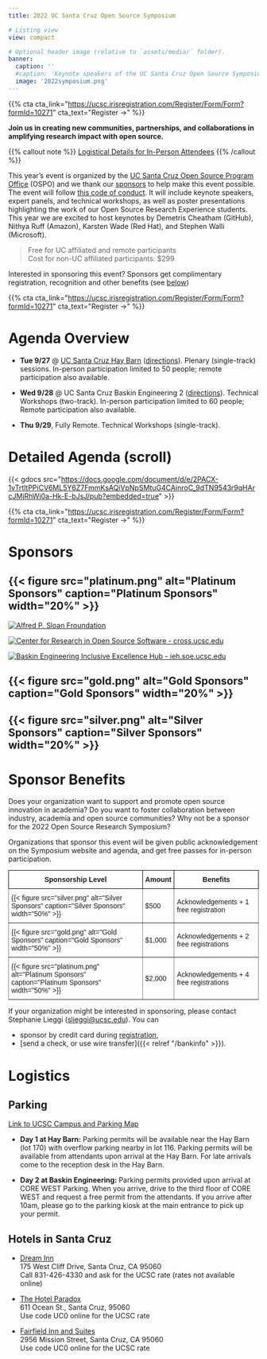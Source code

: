 ```yaml
---
title: 2022 UC Santa Cruz Open Source Symposium

# Listing view
view: compact

# Optional header image (relative to `assets/media/` folder).
banner:
  caption: ''
  #caption: 'Keynote speakers of the UC Santa Cruz Open Source Symposium on September 27-29 at UC Santa Cruz feature keynote speakers Demetris White Cheatham, Senior Director, diversity, Inclusion & Belonging Strategy, GitHub, Stephen Walli, Principal Program Manager, Azure Office of CTO, Microsoft, Karsten Wade, Principal Community Architect, Red Hat, Nithya Ruff, Head, Open Source Program Office, Amazon, Chair, Linux Foundation Board of Directors'
  image: '2022symposium.png'
---
```


{{% cta cta_link="https://ucsc.irisregistration.com/Register/Form/Form?formId=10271" cta_text="Register →" %}}

**Join us in creating new communities, partnerships, and collaborations in amplifying research impact with open source.**

{{% callout note %}}
[Logistical Details for In-Person Attendees](#logistics)
{{% /callout %}}

This year’s event is organized by the [UC Santa Cruz Open Source Program Office](https://ospo.ucsc.edu/) (OSPO) and we thank our [sponsors](#sponsors) to help make this event possible. The event will follow [this code of conduct](https://docs.google.com/document/d/e/2PACX-1vQMA4vVjqQYmAvSRpjOemfBJUb-1NsBThQSvJOrECzyYJz9myHrqdr6DBV2oFFBpvFeQ7TG_Sn793SZ/pub). It will include keynote speakers, expert panels, and technical workshops, as well as poster presentations highlighting the work of our Open Source Research Experience students. This year we are excited to host keynotes by Demetris Cheatham (GitHub), Nithya Ruff (Amazon), Karsten Wade (Red Hat), and Stephen Walli (Microsoft). 

> Free for UC affiliated and remote participants  
> Cost for non-UC affiliated participants: $299

Interested in sponsoring this event? Sponsors get complimentary registration, recognition and other benefits (see [below](#sponsor-benefits))

{{% cta cta_link="https://ucsc.irisregistration.com/Register/Form/Form?formId=10271" cta_text="Register →" %}}

# Agenda Overview

- **Tue 9/27** @ [UC Santa Cruz Hay Barn](https://cowellhaybarn.ucsc.edu/about/index.html) ([directions](https://cowellhaybarn.ucsc.edu/resources/haybarn-guest%20parking%20map.pdf)). Plenary (single-track) sessions. In-person participation limited to 50 people; remote participation also available.

- **Wed 9/28** @ UC Santa Cruz Baskin Engineering 2 ([directions](https://engineering.ucsc.edu/about/locations/baskin-engineering-building)). Technical Workshops (two-track). In-person participation limited to 60 people; Remote participation also available.

- **Thu 9/29**, Fully Remote. Technical Workshops (single-track).

# Detailed Agenda (scroll)

{{< gdocs src="https://docs.google.com/document/d/e/2PACX-1vTrtltPPiCV6ML5Y6Z7FmmKsAQiVpNpSMtuG4CAinroC_9dTN9543r9qHArcJMjRhWj0a-Hk-E-bJsJ/pub?embedded=true" >}}

{{% cta cta_link="https://ucsc.irisregistration.com/Register/Form/Form?formId=10271" cta_text="Register →" %}}

# Sponsors

## {{< figure src="platinum.png" alt="Platinum Sponsors" caption="Platinum Sponsors" width="20%" >}}

[![Alfred P. Sloan Froundation](Logo-2B-SMALL-Gold-Blue.png)](https://sloan.org)

[![Center for Research in Open Source Software - cross.ucsc.edu](SwagLogo.stickerCropped.png)](https://cross.ucsc.edu)

[![Baskin Engineering Inclusive Excellence Hub - ieh.soe.ucsc.edu](IEH-logo.png)](https://ieh.soe.ucsc.edu.edu)

## {{< figure src="gold.png" alt="Gold Sponsors" caption="Gold Sponsors" width="20%" >}}

## {{< figure src="silver.png" alt="Silver Sponsors" caption="Silver Sponsors" width="20%" >}}

# Sponsor Benefits

Does your organization want to support and promote open source innovation in academia? Do you want to foster collaboration between industry, academia and open source communities? Why not be a sponsor for the 2022 Open Source Research Symposium?  

Organizations that sponsor this event will be given public acknowledgement on the Symposium website and agenda, and get free passes for in-person participation.

<style type="text/css">
.tg  {border-collapse:collapse;border-spacing:0;margin:0px auto;}
.tg td{border-color:black;border-style:solid;border-width:1px;font-family:Arial, sans-serif;font-size:14px;
  overflow:hidden;padding:10px 5px;word-break:normal;}
.tg th{border-color:black;border-style:solid;border-width:1px;font-family:Arial, sans-serif;font-size:14px;
  font-weight:bold;overflow:hidden;padding:10px 5px;word-break:normal;}
.tg .tg-0pky{border-color:inherit;text-align:left;vertical-align: middle}
</style>
<table class="tg">
<thead>
  <tr>
    <th class="th-0pky">Sponsorship Level</th>
    <th class="th-0pky">Amount</th>
    <th class="th-0pky">Benefits</th>
  </tr>
</thead>
<tbody>
  <tr>
    <td class="tg-0pky">{{< figure src="silver.png" alt="Silver Sponsors" caption="Silver Sponsors" width="50%" >}}</td>
    <td class="tg-0pky">$500</td>
    <td class="tg-0pky">Acknowledgements + 1 free registration</td>
  </tr>
  <tr>
    <td class="tg-0pky">{{< figure src="gold.png" alt="Gold Sponsors" caption="Gold Sponsors" width="50%" >}}</td>
    <td class="tg-0pky">$1,000</td>
    <td class="tg-0pky">Acknowledgements + 2 free registrations</td>
  </tr>
  <tr>
    <td class="tg-0pky">{{< figure src="platinum.png" alt="Platinum Sponsors" caption="Platinum Sponsors" width="50%" >}}</td>
    <td class="tg-0pky">$2,000</td>
    <td class="tg-0pky">Acknowledgements + 4 free registrations</td>
  </tr>
</tbody>
</table>  


If your organization might be interested in sponsoring, please contact Stephanie Lieggi ([slieggi@ucsc.edu](mailto:slieggi@ucsc.edu)). You can 
- sponsor by credit card during [registration](https://ucsc.irisregistration.com/Register/Form/Form?formId=10271), 
- [send a check, or use wire transfer]({{< relref "/bankinfo" >}}).

# Logistics

## Parking

[Link to UCSC Campus and Parking Map](https://taps.ucsc.edu/pdf/parking-map.pdf)  

- **Day 1 at Hay Barn:** Parking permits will be available near the Hay Barn (lot 170) with overflow parking nearby in lot 116. Parking permits will be available from attendants upon arrival at the Hay Barn. For late arrivals come to the reception desk in the Hay Barn.

- **Day 2 at Baskin Engineering:** Parking permits provided upon arrival at CORE WEST Parking. When you arrive, drive to the third floor of CORE WEST and request a free permit from the attendants. If you arrive after 10am, please go to the parking kiosk at the main entrance to pick up your permit.

## Hotels in Santa Cruz

- [Dream Inn](http://www.dreaminnsantacruz.com)  
175 West Cliff Drive, Santa Cruz, CA 95060  
Call 831-426-4330 and ask for the UCSC rate (rates not available online)  

- [The Hotel Paradox](https://www.marriott.com/en-us/hotels/sjcak-hotel-paradox-autograph-collection/overview/?scid=f2ae0541-1279-4f24-b197-a979c79310b0)  
611 Ocean St., Santa Cruz, 95060  
Use code UC0 online for the UCSC rate  

- [Fairfield Inn and Suites](https://www.marriott.com/en-us/hotels/sjccr-fairfield-inn-and-suites-santa-cruz/overview/?scid=f2ae0541-1279-4f24-b197-a979c79310b0)  
2956 Mission Street, Santa Cruz, CA 95060  
Use code UC0 online for the UCSC rate  